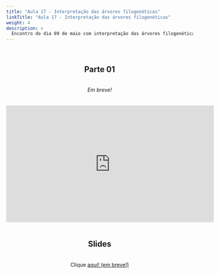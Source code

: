 ```yaml
---
title: "Aula 17 - Interpretação das árvores filogenéticas"
linkTitle: "Aula 17 - Interpretação das árvores filogenéticas"
weight: 4
description: >
  Encontro do dia 09 de maio com interpretação das árvores filogenéticas
---
```


<br>
<div align="center">
<h2>Parte 01</h2>
<br>
<i>Em breve!</i>
<br><br><br>
<iframe width="560" height="315" src="https://www.youtube.com/embed/" frameborder="0" allow="accelerometer; autoplay; clipboard-write; encrypted-media; gyroscope; picture-in-picture" allowfullscreen></iframe>
<br><br>

<h2>Slides</h2>
<br>
Clique <a href="https://github.com/desirrepetters/gstreinamentoeconsultoria/raw/master/userguide/content/pt-br/filogenia_/2025_01/aulas/slides/aula_0.pdf">aqui! (em breve!)</a>
</div>